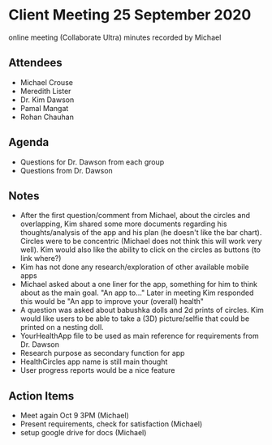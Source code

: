 # Client Meeting 25 September 2020
online meeting (Collaborate Ultra)
minutes recorded by Michael


## Attendees
 - Michael Crouse
 - Meredith Lister
 - Dr. Kim Dawson
 - Pamal Mangat
 - Rohan Chauhan

## Agenda
* Questions for Dr. Dawson from each group
* Questions from Dr. Dawson

## Notes
* After the first question/comment from Michael, about the circles and overlapping, Kim shared some more documents regarding his thoughts/analysis of the app and his plan (he doesn't like the bar chart). Circles were to be concentric (Michael does not think this will work very well). Kim would also like the ability to click on the circles as buttons (to link where?)
* Kim has not done any research/exploration of other available mobile apps
* Michael asked about a one liner for the app, something for him to think about as the main goal. "An app to..." Later in meeting Kim responded this would be "An app to improve your (overall) health"
* A question was asked about babushka dolls and 2d prints of circles. Kim would like users to be able to take a (3D) picture/selfie that could be printed on a nesting doll.
* YourHealthApp file to be used as main reference for requirements from Dr. Dawson
* Research purpose as secondary function for app
* HealthCircles app name is still main thought
* User progress reports would be a nice feature


## Action Items 
* Meet again Oct 9 3PM (Michael)
* Present requirements, check for satisfaction (Michael)
* setup google drive for docs (Michael)

